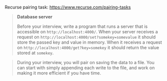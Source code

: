 Recurse pairing task: https://www.recurse.com/pairing-tasks

> **Database server**
> 
> Before your interview, write a program that runs a server that is accessible on  `http://localhost:4000/`. When your server receives a request on  `http://localhost:4000/set?somekey=somevalue`  it should store the passed key and value in memory. When it receives a request on  `http://localhost:4000/get?key=somekey`  it should return the value stored at  `somekey`.

> During your interview, you will pair on saving the data to a file. You can start with simply appending each write to the file, and work on making it more efficient if you have time.
